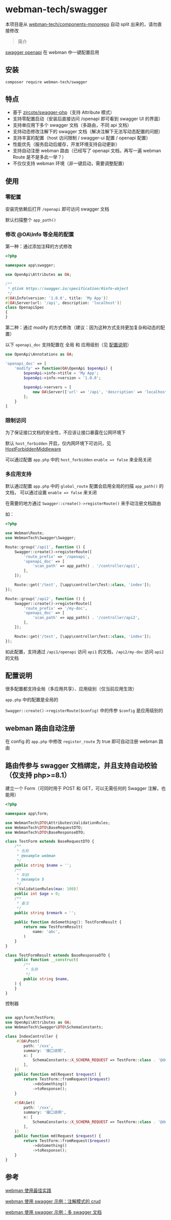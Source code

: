 # webman-tech/swagger

本项目是从 [webman-tech/components-monorepo](https://github.com/orgs/webman-tech/components-monorepo) 自动 split
出来的，请勿直接修改

> 简介

[swagger openapi](https://swagger.io/) 在 webman 中一键配置启用

## 安装

```bash
composer require webman-tech/swagger
```

## 特点

- 基于 [zircote/swagger-php](https://github.com/zircote/swagger-php)（支持 Attribute 模式）
- 支持零配置启动（安装后直接访问 /openapi 即可看到 swagger UI 的界面）
- 支持单应用下多个 swagger 文档（多路由，不同 api 文档）
- 支持动态修改注解下的 swagger 文档（解决注解下无法写动态配置的问题）
- 支持丰富的配置（host 访问限制 / swagger-ui 配置 / openapi 配置）
- 性能优先（服务启动后缓存，开发环境支持自动更新）
- 支持自动注册 webman 路由（已经写了 openapi 文档，再写一遍 webman Route 是不是多此一举？）
- 不仅仅支持 webman 环境（非一键启动，需要调整配置）

## 使用

### 零配置

安装完依赖后打开 `/openapi` 即可访问 swagger 文档

默认扫描整个 `app_path()`

### 修改 @OA\Info 等全局的配置

第一种：通过添加注释的方式修改

```php
<?php

namespace app\swagger;

use OpenApi\Attributes as OA;

/**
 * @link https://swagger.io/specification/#info-object
 */
#[OA\Info(version: '1.0.0', title: 'My App')]
#[OA\Server(url: '/api', description: 'localhost')]
class OpenapiSpec
{
}
```

第二种：通过 modify 的方式修改（建议：因为这种方式支持更加复杂和动态的配置）

以下 `openapi_doc` 支持配置在 全局 和 应用级别（见 [配置说明](#配置说明)）

```php
use OpenApi\Annotations as OA;

'openapi_doc' => [
    'modify' => function(OA\OpenApi $openApi) {
        $openApi->info->title = 'My App';
        $openApi->info->version = '1.0.0';
        
        $openApi->servers = [
            new OA\Server(['url' => '/api', 'description' => 'localhost']),
        ];
    }
]
```

### 限制访问

为了保证接口文档的安全性，不应该让接口暴露在公网环境下

默认 `host_forbidden` 开启，仅内网环境下可访问，见 [HostForbiddenMiddleware](src/Middleware/HostForbiddenMiddleware.php)

可以通过配置 `app.php` 中的 `host_forbidden` `enable => false` 来全局关闭

### 多应用支持

默认通过配置 `app.php` 中的 `global_route` 配置会启用全局的扫描 `app_path()` 的文档，
可以通过设置 `enable => false` 来关闭

在需要的地方通过 `Swagger::create()->registerRoute()` 来手动注册文档路由

如：

```php
<?php

use Webman\Route;
use WebmanTech\Swagger\Swagger;

Route::group('/api1', function () {
    Swagger::create()->registerRoute([
        'route_prefix' => '/openapi',
        'openapi_doc' => [
            'scan_path' => app_path() . '/controller/api1',
        ],
    ]);

    Route::get('/test', [\app\controller\Test::class, 'index']);
});

Route::group('/api2', function () {
    Swagger::create()->registerRoute([
        'route_prefix' => '/my-doc',
        'openapi_doc' => [
            'scan_path' => app_path() . '/controller/api2',
        ],
    ]);

    Route::get('/test', [\app\controller\Test::class, 'index']);
});
```

如此配置，支持通过 `/api1/openapi` 访问 `api1` 的文档，`/api2/my-doc` 访问 `api2` 的文档

## 配置说明

很多配置都支持全局（多应用共享）、应用级别（仅当前应用生效）

`app.php` 中的配置是全局的

`Swagger::create()->registerRoute($config)` 中的传参 `$config` 是应用级别的

## webman 路由自动注册

在 config 的 `app.php` 中修改 `register_route` 为 true 即可自动注册 webman 路由

## 路由传参与 swagger 文档绑定，并且支持自动校验（仅支持 php>=8.1）

建立一个 Form（可同时用于 POST 和 GET，可以无需任何的 Swagger 注解，也能用）

```php
<?php

namespace app\form;

use WebmanTech\DTO\Attributes\ValidationRules;
use WebmanTech\DTO\BaseRequestDTO;
use WebmanTech\DTO\BaseResponseDTO;

class TestForm extends BaseRequestDTO {
    /**
     * 名称
     * @example webman
     */
    public string $name = '';
    /**
     * 年龄
     * @example 5 
     */
    #[ValidationRules(max: 100)]
    public int $age = 0;
    /**
     * 备注
     */
    public string $remark = '';
    
    public function doSomething(): TestFormResult {
        return new TestFormResult(
            name: 'abc',
        )
    }
}

class TestFormResult extends BaseResponseDTO {
    public function __construct(
        /**
         * 名称
         */
        public string $name,
    ) {
    }
}
```

控制器

```php

use app\form\TestForm;
use OpenApi\Attributes as OA;
use WebmanTech\Swagger\DTO\SchemaConstants;

class IndexController {
     #[OA\Post(
        path: '/xxx',
        summary: '接口说明',
        x: [
            SchemaConstants::X_SCHEMA_REQUEST => TestForm::class . '@doSomething'
        ],
    )]
    public function md(Request $request) {
        return TestForm::fromRequest($request)
            ->doSomething()
            ->toResponse();
    }
    
    #[OA\Get(
        path: '/xxx',
        summary: '接口说明',
        x: [
            SchemaConstants::X_SCHEMA_REQUEST => TestForm::class . '@doSomething'
        ],
    )]
    public function md(Request $request) {
        return TestForm::fromRequest($request)
            ->doSomething()
            ->toResponse();
    }
}
```

## 参考

[webman 使用最佳实践](https://github.com/krissss/webman-basic/tree/master/app/api)

[webman 使用 swagger 示例：注解模式的 crud](https://github.com/webman-tech/webman-samples/tree/swagger-attributions)

[webman 使用 swagger 示例：多 swagger 文档](https://github.com/webman-tech/webman-samples/tree/swagger-multi)

